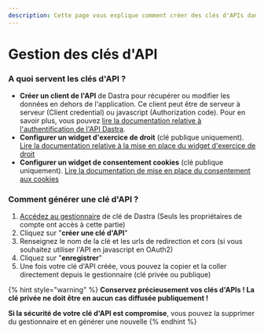 ```yaml
---
description: Cette page vous explique comment créer des clés d'APIs dans Dastra
---
```


# Gestion des clés d'API

### A quoi servent les clés d'API ?

* **Créer un client de l'API** de Dastra pour récupérer ou modifier les données en dehors de l'application. Ce client peut être de serveur à serveur (Client credential) ou javascript (Authorization code). Pour en savoir plus, vous pouvez [lire la documentation relative à l'authentification de l'API Dastra](../../api-references/authentification.md).
* **Configurer un widget d'exercice de droit** (clé publique uniquement). [Lire la documentation relative à la mise en place du widget d'exercice de droit](../gerer-les-exercices-des-droits/implementez-un-widget-dexercice-des-droits.md)
* **Configurer un widget de consentement cookies** (clé publique uniquement). [Lire la documentation de mise en place du consentement aux cookies](../gerer-le-consentement-aux-cookies/)

### Comment générer une clé d'API ?

1. [Accédez au gestionnaire](https://app.dastra.eu/general-settings/api) de clé de Dastra (Seuls les propriétaires de compte ont accès à cette partie)
2. Cliquez sur "**créer une clé d'API**"&#x20;
3. Renseignez le nom de la clé et les urls de redirection et cors (si vous souhaitez utiliser l'API en javascript en OAuth2)
4. Cliquez sur "**enregistrer**"
5. Une fois votre clé d'API créée, vous pouvez la copier et la coller directement depuis le gestionnaire (clé privée ou publique)

{% hint style="warning" %}
**Conservez précieusement vos clés d'APIs ! La clé privée ne doit être en aucun cas diffusée publiquement !**

**Si la sécurité de votre clé d'API est compromise**, vous pouvez la supprimer du gestionnaire et en générer une nouvelle
{% endhint %}
